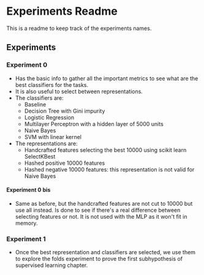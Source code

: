 Experiments Readme
==================

This is a readme to keep track of the experiments names.

Experiments
-----------

### Experiment 0

+ Has the basic info to gather all the important metrics to see what are the
  best classifiers for the tasks.
+ It is also useful to select between representations.
+ The classifiers are:
    - Baseline
    - Decision Tree with Gini impurity
    - Logistic Regression
    - Multilayer Perceptron with a hidden layer of 5000 units
    - Naive Bayes
    - SVM with linear kernel
+ The representations are:
    - Handcrafted features selecting the best 10000 using scikit learn
      SelectKBest
    - Hashed positive 10000 features
    - Hashed negative 10000 features: this representation is not valid for
      Naive Bayes

#### Experiment 0 bis

+ Same as before, but the handcrafted features are not cut to 10000 but use all
  instead. Is done to see if there's a real difference between selecting
  features or not. It is not used with the MLP as it won't fit in memory.

### Experiment 1

+ Once the best representation and classifiers are selected, we use them to
  explore the folds experiment to prove the first subhypothesis of supervised
  learning chapter.
